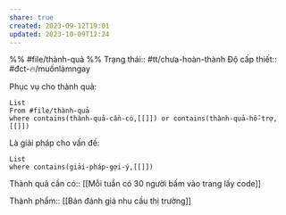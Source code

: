 ```yaml
---
share: true
created: 2023-09-12T19:01
updated: 2023-10-09T12:24
---
```

%%
#file/thành-quả
%%
Trạng thái:: #tt/chưa-hoàn-thành
Độ cấp thiết:: #đct-🔥/muốnlàmngay

Phục vụ cho thành quả:
```dataview
List 
From #file/thành-quả 
where contains(thành-quả-cần-có,[[]]) or contains(thành-quả-hỗ-trợ,[[]]) 
```

Là giải pháp cho vấn đề:
```dataview
List 
where contains(giải-pháp-gợi-ý,[[]]) 
```

Thành quả cần có:: [[Mỗi tuần có 30 người bấm vào trang lấy code]]

Thành phẩm:: [[Bản đánh giá nhu cầu thị trường]]